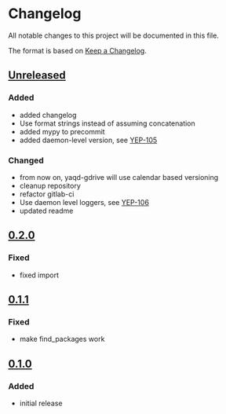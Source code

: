 # Changelog
All notable changes to this project will be documented in this file.

The format is based on [Keep a Changelog](https://keepachangelog.com/).

## [Unreleased]

### Added
- added changelog
- Use format strings instead of assuming concatenation
- added mypy to precommit
- added daemon-level version, see [YEP-105](https://yeps.yaq.fyi/105/)

### Changed
- from now on, yaqd-gdrive will use calendar based versioning
- cleanup repository
- refactor gitlab-ci
- Use daemon level loggers, see [YEP-106](https://yeps.yaq.fyi/106)
- updated readme

## [0.2.0]

### Fixed
- fixed import

## [0.1.1]

### Fixed
- make find_packages work

## [0.1.0]

### Added
- initial release

[Unreleased]: https://gitlab.com/yaq/yaqd-gdrive/-/compare/v0.2.0...master
[0.2.0]: https://gitlab.com/yaq/yaqd-gdrive/-/compare/v0.1.1...v0.2.0
[0.1.1]: https://gitlab.com/yaq/yaqd-gdrive/-/compare/v0.1.0...v0.1.1
[0.1.0]: https://gitlab.com/yaq/yaqd-gdrive/-/tags/v0.1.0
